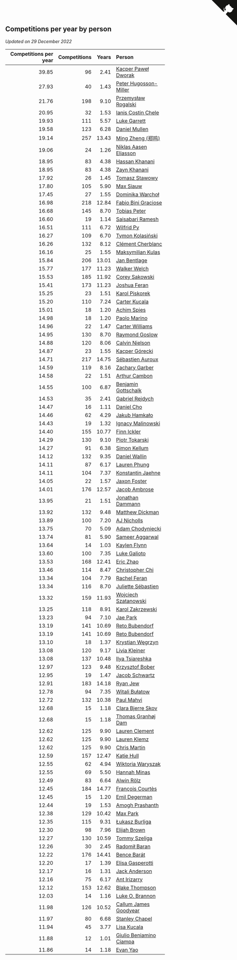 ## Competitions per year by person

*Updated on 29 December 2022*

| Competitions per year | Competitions | Years | Person |
| ---: | ---: | ---: | :--- |
| 39.85 | 96 | 2.41 | [Kacper Paweł Dworak](https://www.worldcubeassociation.org/persons/2020DWOR01) |
| 27.93 | 40 | 1.43 | [Peter Hugosson-Miller](https://www.worldcubeassociation.org/persons/2021HUGO01) |
| 21.76 | 198 | 9.10 | [Przemysław Rogalski](https://www.worldcubeassociation.org/persons/2013ROGA02) |
| 20.95 | 32 | 1.53 | [Ianis Costin Chele](https://www.worldcubeassociation.org/persons/2021CHEL01) |
| 19.93 | 111 | 5.57 | [Luke Garrett](https://www.worldcubeassociation.org/persons/2017GARR05) |
| 19.58 | 123 | 6.28 | [Daniel Mullen](https://www.worldcubeassociation.org/persons/2016MULL04) |
| 19.14 | 257 | 13.43 | [Ming Zheng (郑鸣)](https://www.worldcubeassociation.org/persons/2009ZHEN11) |
| 19.06 | 24 | 1.26 | [Niklas Aasen Eliasson](https://www.worldcubeassociation.org/persons/2021ELIA01) |
| 18.95 | 83 | 4.38 | [Hassan Khanani](https://www.worldcubeassociation.org/persons/2018KHAN26) |
| 18.95 | 83 | 4.38 | [Zayn Khanani](https://www.worldcubeassociation.org/persons/2018KHAN28) |
| 17.92 | 26 | 1.45 | [Tomasz Stawowy](https://www.worldcubeassociation.org/persons/2021STAW01) |
| 17.80 | 105 | 5.90 | [Max Siauw](https://www.worldcubeassociation.org/persons/2017SIAU02) |
| 17.45 | 27 | 1.55 | [Dominika Warchoł](https://www.worldcubeassociation.org/persons/2021WARC01) |
| 16.98 | 218 | 12.84 | [Fabio Bini Graciose](https://www.worldcubeassociation.org/persons/2010GRAC02) |
| 16.68 | 145 | 8.70 | [Tobias Peter](https://www.worldcubeassociation.org/persons/2014PETE03) |
| 16.60 | 19 | 1.14 | [Saisabari Ramesh](https://www.worldcubeassociation.org/persons/2021RAME01) |
| 16.51 | 111 | 6.72 | [Wilfrid Py](https://www.worldcubeassociation.org/persons/2016PYWI01) |
| 16.27 | 109 | 6.70 | [Tymon Kolasiński](https://www.worldcubeassociation.org/persons/2016KOLA02) |
| 16.26 | 132 | 8.12 | [Clément Cherblanc](https://www.worldcubeassociation.org/persons/2014CHER05) |
| 16.16 | 25 | 1.55 | [Maksymilian Kulas](https://www.worldcubeassociation.org/persons/2021KULA02) |
| 15.84 | 206 | 13.01 | [Jan Bentlage](https://www.worldcubeassociation.org/persons/2010BENT01) |
| 15.77 | 177 | 11.23 | [Walker Welch](https://www.worldcubeassociation.org/persons/2011WELC01) |
| 15.53 | 185 | 11.92 | [Corey Sakowski](https://www.worldcubeassociation.org/persons/2011SAKO01) |
| 15.41 | 173 | 11.23 | [Joshua Feran](https://www.worldcubeassociation.org/persons/2011FERA01) |
| 15.25 | 23 | 1.51 | [Karol Piskorek](https://www.worldcubeassociation.org/persons/2021PISK01) |
| 15.20 | 110 | 7.24 | [Carter Kucala](https://www.worldcubeassociation.org/persons/2015KUCA01) |
| 15.01 | 18 | 1.20 | [Achim Spies](https://www.worldcubeassociation.org/persons/2021SPIE01) |
| 14.98 | 18 | 1.20 | [Paolo Marino](https://www.worldcubeassociation.org/persons/2021MARI04) |
| 14.96 | 22 | 1.47 | [Carter Williams](https://www.worldcubeassociation.org/persons/2021WILL06) |
| 14.95 | 130 | 8.70 | [Raymond Goslow](https://www.worldcubeassociation.org/persons/2014GOSL01) |
| 14.88 | 120 | 8.06 | [Calvin Nielson](https://www.worldcubeassociation.org/persons/2014NIEL03) |
| 14.87 | 23 | 1.55 | [Kacper Górecki](https://www.worldcubeassociation.org/persons/2021GORE01) |
| 14.71 | 217 | 14.75 | [Sébastien Auroux](https://www.worldcubeassociation.org/persons/2008AURO01) |
| 14.59 | 119 | 8.16 | [Zachary Garber](https://www.worldcubeassociation.org/persons/2014GARB01) |
| 14.58 | 22 | 1.51 | [Arthur Cambon](https://www.worldcubeassociation.org/persons/2021CAMB01) |
| 14.55 | 100 | 6.87 | [Benjamin Gottschalk](https://www.worldcubeassociation.org/persons/2016GOTT01) |
| 14.53 | 35 | 2.41 | [Gabriel Rejdych](https://www.worldcubeassociation.org/persons/2020REJD01) |
| 14.47 | 16 | 1.11 | [Daniel Cho](https://www.worldcubeassociation.org/persons/2021CHOD01) |
| 14.46 | 62 | 4.29 | [Jakub Hamkało](https://www.worldcubeassociation.org/persons/2018HAMK01) |
| 14.43 | 19 | 1.32 | [Ignacy Malinowski](https://www.worldcubeassociation.org/persons/2021MALI02) |
| 14.40 | 155 | 10.77 | [Finn Ickler](https://www.worldcubeassociation.org/persons/2012ICKL01) |
| 14.29 | 130 | 9.10 | [Piotr Tokarski](https://www.worldcubeassociation.org/persons/2013TOKA01) |
| 14.27 | 91 | 6.38 | [Simon Kellum](https://www.worldcubeassociation.org/persons/2016KELL12) |
| 14.12 | 132 | 9.35 | [Daniel Wallin](https://www.worldcubeassociation.org/persons/2013WALL03) |
| 14.11 | 87 | 6.17 | [Lauren Phung](https://www.worldcubeassociation.org/persons/2016PHUN02) |
| 14.11 | 104 | 7.37 | [Konstantin Jaehne](https://www.worldcubeassociation.org/persons/2015JAEH01) |
| 14.05 | 22 | 1.57 | [Jaxon Foster](https://www.worldcubeassociation.org/persons/2021FOST01) |
| 14.01 | 176 | 12.57 | [Jacob Ambrose](https://www.worldcubeassociation.org/persons/2010AMBR01) |
| 13.95 | 21 | 1.51 | [Jonathan Dammann](https://www.worldcubeassociation.org/persons/2021DAMM01) |
| 13.92 | 132 | 9.48 | [Matthew Dickman](https://www.worldcubeassociation.org/persons/2013DICK01) |
| 13.89 | 100 | 7.20 | [AJ Nicholls](https://www.worldcubeassociation.org/persons/2015NICH04) |
| 13.75 | 70 | 5.09 | [Adam Chodyniecki](https://www.worldcubeassociation.org/persons/2017CHOD02) |
| 13.74 | 81 | 5.90 | [Sameer Aggarwal](https://www.worldcubeassociation.org/persons/2017AGGA01) |
| 13.64 | 14 | 1.03 | [Kaylen Flynn](https://www.worldcubeassociation.org/persons/2022FLYN01) |
| 13.60 | 100 | 7.35 | [Luke Galioto](https://www.worldcubeassociation.org/persons/2015GALI02) |
| 13.53 | 168 | 12.41 | [Eric Zhao](https://www.worldcubeassociation.org/persons/2010ZHAO19) |
| 13.46 | 114 | 8.47 | [Christopher Chi](https://www.worldcubeassociation.org/persons/2014CHIC01) |
| 13.34 | 104 | 7.79 | [Rachel Feran](https://www.worldcubeassociation.org/persons/2015FERA01) |
| 13.34 | 116 | 8.70 | [Juliette Sébastien](https://www.worldcubeassociation.org/persons/2014SEBA01) |
| 13.32 | 159 | 11.93 | [Wojciech Szatanowski](https://www.worldcubeassociation.org/persons/2011SZAT01) |
| 13.25 | 118 | 8.91 | [Karol Zakrzewski](https://www.worldcubeassociation.org/persons/2014ZAKR01) |
| 13.23 | 94 | 7.10 | [Jae Park](https://www.worldcubeassociation.org/persons/2015PARK24) |
| 13.19 | 141 | 10.69 | [Reto Bubendorf](https://www.worldcubeassociation.org/persons/2012BUBE01) |
| 13.19 | 141 | 10.69 | [Reto Bubendorf](https://www.worldcubeassociation.org/persons/2012BUBE01) |
| 13.10 | 18 | 1.37 | [Krystian Węgrzyn](https://www.worldcubeassociation.org/persons/2021WEGR01) |
| 13.08 | 120 | 9.17 | [Livia Kleiner](https://www.worldcubeassociation.org/persons/2013KLEI03) |
| 13.08 | 137 | 10.48 | [Ilya Tsiareshka](https://www.worldcubeassociation.org/persons/2012TERE01) |
| 12.97 | 123 | 9.48 | [Krzysztof Bober](https://www.worldcubeassociation.org/persons/2013BOBE01) |
| 12.95 | 19 | 1.47 | [Jacob Schwartz](https://www.worldcubeassociation.org/persons/2021SCHW01) |
| 12.91 | 183 | 14.18 | [Ryan Jew](https://www.worldcubeassociation.org/persons/2008JEWR01) |
| 12.78 | 94 | 7.35 | [Witali Bułatow](https://www.worldcubeassociation.org/persons/2015BUAT01) |
| 12.72 | 132 | 10.38 | [Paul Mahvi](https://www.worldcubeassociation.org/persons/2012MAHV01) |
| 12.68 | 15 | 1.18 | [Clara Bjerre Skov](https://www.worldcubeassociation.org/persons/2021SKOV01) |
| 12.68 | 15 | 1.18 | [Thomas Granhøj Dam](https://www.worldcubeassociation.org/persons/2021DAMT01) |
| 12.62 | 125 | 9.90 | [Lauren Clement](https://www.worldcubeassociation.org/persons/2013KLEM01) |
| 12.62 | 125 | 9.90 | [Lauren Klemz](https://www.worldcubeassociation.org/persons/2013KLEM01) |
| 12.62 | 125 | 9.90 | [Chris Martin](https://www.worldcubeassociation.org/persons/2013MART03) |
| 12.59 | 157 | 12.47 | [Katie Hull](https://www.worldcubeassociation.org/persons/2010HULL01) |
| 12.55 | 62 | 4.94 | [Wiktoria Waryszak](https://www.worldcubeassociation.org/persons/2018WARY01) |
| 12.55 | 69 | 5.50 | [Hannah Minas](https://www.worldcubeassociation.org/persons/2017MINA04) |
| 12.49 | 83 | 6.64 | [Alwin Rölz](https://www.worldcubeassociation.org/persons/2016ROLZ01) |
| 12.45 | 184 | 14.77 | [François Courtès](https://www.worldcubeassociation.org/persons/2008COUR01) |
| 12.45 | 15 | 1.20 | [Emil Degerman](https://www.worldcubeassociation.org/persons/2021DEGE01) |
| 12.44 | 19 | 1.53 | [Amogh Prashanth](https://www.worldcubeassociation.org/persons/2021PRAS01) |
| 12.38 | 129 | 10.42 | [Max Park](https://www.worldcubeassociation.org/persons/2012PARK03) |
| 12.35 | 115 | 9.31 | [Łukasz Burliga](https://www.worldcubeassociation.org/persons/2013BURL01) |
| 12.30 | 98 | 7.96 | [Elijah Brown](https://www.worldcubeassociation.org/persons/2015BROW03) |
| 12.27 | 130 | 10.59 | [Tommy Szeliga](https://www.worldcubeassociation.org/persons/2012SZEL01) |
| 12.26 | 30 | 2.45 | [Radomił Baran](https://www.worldcubeassociation.org/persons/2020BARA02) |
| 12.22 | 176 | 14.41 | [Bence Barát](https://www.worldcubeassociation.org/persons/2008BARA01) |
| 12.20 | 17 | 1.39 | [Elisa Gasperotti](https://www.worldcubeassociation.org/persons/2021GASP01) |
| 12.17 | 16 | 1.31 | [Jack Anderson](https://www.worldcubeassociation.org/persons/2021ANDE05) |
| 12.16 | 75 | 6.17 | [Ant Irizarry](https://www.worldcubeassociation.org/persons/2016IRIZ02) |
| 12.12 | 153 | 12.62 | [Blake Thompson](https://www.worldcubeassociation.org/persons/2010THOM03) |
| 12.03 | 14 | 1.16 | [Luke O. Brannon](https://www.worldcubeassociation.org/persons/2021BRAN02) |
| 11.98 | 126 | 10.52 | [Callum James Goodyear](https://www.worldcubeassociation.org/persons/2012GOOD02) |
| 11.97 | 80 | 6.68 | [Stanley Chapel](https://www.worldcubeassociation.org/persons/2016CHAP04) |
| 11.94 | 45 | 3.77 | [Lisa Kucala](https://www.worldcubeassociation.org/persons/2019KUCA01) |
| 11.88 | 12 | 1.01 | [Giulio Beniamino Ciampa](https://www.worldcubeassociation.org/persons/2022CIAM01) |
| 11.86 | 14 | 1.18 | [Evan Yao](https://www.worldcubeassociation.org/persons/2021YAOE02) |


<a href="https://github.com/jonatanklosko/wca_statistics" class="github-corner" aria-label="View source on Github"><svg width="80" height="80" viewBox="0 0 250 250" style="fill:#151513; color:#fff; position: absolute; top: 0; border: 0; right: 0;" aria-hidden="true"><path d="M0,0 L115,115 L130,115 L142,142 L250,250 L250,0 Z"></path><path d="M128.3,109.0 C113.8,99.7 119.0,89.6 119.0,89.6 C122.0,82.7 120.5,78.6 120.5,78.6 C119.2,72.0 123.4,76.3 123.4,76.3 C127.3,80.9 125.5,87.3 125.5,87.3 C122.9,97.6 130.6,101.9 134.4,103.2" fill="currentColor" style="transform-origin: 130px 106px;" class="octo-arm"></path><path d="M115.0,115.0 C114.9,115.1 118.7,116.5 119.8,115.4 L133.7,101.6 C136.9,99.2 139.9,98.4 142.2,98.6 C133.8,88.0 127.5,74.4 143.8,58.0 C148.5,53.4 154.0,51.2 159.7,51.0 C160.3,49.4 163.2,43.6 171.4,40.1 C171.4,40.1 176.1,42.5 178.8,56.2 C183.1,58.6 187.2,61.8 190.9,65.4 C194.5,69.0 197.7,73.2 200.1,77.6 C213.8,80.2 216.3,84.9 216.3,84.9 C212.7,93.1 206.9,96.0 205.4,96.6 C205.1,102.4 203.0,107.8 198.3,112.5 C181.9,128.9 168.3,122.5 157.7,114.1 C157.9,116.9 156.7,120.9 152.7,124.9 L141.0,136.5 C139.8,137.7 141.6,141.9 141.8,141.8 Z" fill="currentColor" class="octo-body"></path></svg></a><style>.github-corner:hover .octo-arm{animation:octocat-wave 560ms ease-in-out}@keyframes octocat-wave{0%,100%{transform:rotate(0)}20%,60%{transform:rotate(-25deg)}40%,80%{transform:rotate(10deg)}}@media (max-width:500px){.github-corner:hover .octo-arm{animation:none}.github-corner .octo-arm{animation:octocat-wave 560ms ease-in-out}}</style>
